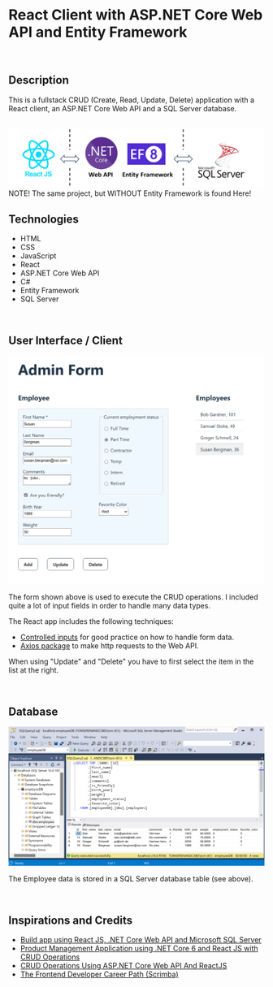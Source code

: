 # React Client with ASP.NET Core Web API and Entity Framework

<br/>

## Description
This is a fullstack CRUD (Create, Read, Update, Delete) application with a React client, an ASP.NET Core Web API and a SQL Server database.

<br/>
<img src="./Fullstack CRUD with EF.png" alt="Overview design of this app." width="800px"/>

<br/>
NOTE! The same project, but WITHOUT Entity Framework is found Here!

<br/>

## Technologies
- HTML
- CSS
- JavaScript
- React
- ASP.NET Core Web API
- C#
- Entity Framework
- SQL Server

<br/>

## User Interface / Client
<kbd><img src="./form.png" alt="Simple user interface." width="700px"/></kbd>

The form shown above is used to execute the CRUD operations. I included quite a lot of input fields in order to handle many data types. 

The React app includes the following techniques:
- [Controlled inputs](https://react.dev/reference/react-dom/components/input#controlling-an-input-with-a-state-variable) for good practice on how to handle form data.
- [Axios package](https://axios-http.com/) to make http requests to the Web API.

When using "Update" and "Delete" you have to first select the item in the list at the right.

<br/>

## Database
<img src="./database.png" alt="SQL Server database." width="800px"/>

The Employee data is stored in a SQL Server database table (see above).

<br/>

## Inspirations and Credits
- [Build app using React JS, .NET Core Web API and Microsoft SQL Server](https://www.youtube.com/watch?v=O5hKoBV3vaU)
- [Product Management Application using .NET Core 6 and React JS with CRUD Operations](https://medium.com/@jaydeepvpatil225/product-management-application-using-net-core-6-and-react-js-with-crud-operation-1f8bb9f709ba)
- [CRUD Operations Using ASP.NET Core Web API And ReactJS](https://www.c-sharpcorner.com/article/crud-operations-using-asp-net-core-web-api-and-reactjs/)
- [The Frontend Developer Career Path (Scrimba)](https://v2.scrimba.com/the-frontend-developer-career-path-c0j)

